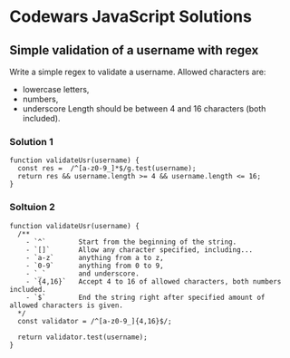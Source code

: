 # Codewars JavaScript Solutions

## Simple validation of a username with regex

Write a simple regex to validate a username. Allowed characters are:

- lowercase letters,
- numbers,
- underscore
  Length should be between 4 and 16 characters (both included).

### Solution 1

```
function validateUsr(username) {
  const res =  /^[a-z0-9_]*$/g.test(username);
  return res && username.length >= 4 && username.length <= 16;
}
```

### Soltuion 2

```
function validateUsr(username) {
  /**
    - `^`        Start from the beginning of the string.
    - `[]`       Allow any character specified, including...
    - `a-z`      anything from a to z,
    - `0-9`      anything from 0 to 9,
    - `_`        and underscore.
    - `{4,16}`   Accept 4 to 16 of allowed characters, both numbers included.
    - `$`        End the string right after specified amount of allowed characters is given.
  */
  const validator = /^[a-z0-9_]{4,16}$/;

  return validator.test(username);
}
```
